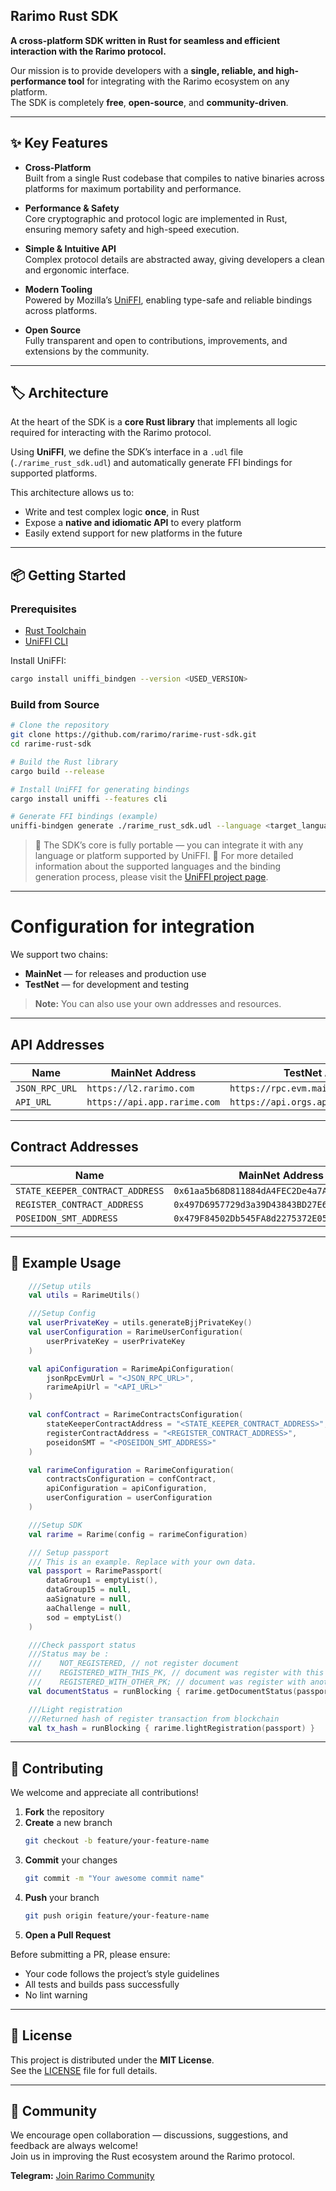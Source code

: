 ## Rarimo Rust SDK

**A cross-platform SDK written in Rust for seamless and efficient interaction with the Rarimo protocol.**

Our mission is to provide developers with a **single, reliable, and high-performance tool** for integrating with the
Rarimo ecosystem on any platform.  
The SDK is completely **free**, **open-source**, and **community-driven**.

---

## ✨ Key Features

- **Cross-Platform**  
  Built from a single Rust codebase that compiles to native binaries across platforms for maximum portability and
  performance.

- **Performance & Safety**  
  Core cryptographic and protocol logic are implemented in Rust, ensuring memory safety and high-speed execution.

- **Simple & Intuitive API**  
  Complex protocol details are abstracted away, giving developers a clean and ergonomic interface.

- **Modern Tooling**  
  Powered by Mozilla’s [UniFFI](https://mozilla.github.io/uniffi-rs/), enabling type-safe and reliable bindings across
  platforms.

- **Open Source**  
  Fully transparent and open to contributions, improvements, and extensions by the community.

---

## 🏷️️ Architecture

At the heart of the SDK is a **core Rust library** that implements all logic required for interacting with the Rarimo
protocol.

Using **UniFFI**, we define the SDK’s interface in a `.udl` file (`./rarime_rust_sdk.udl`) and automatically generate
FFI
bindings for supported platforms.

This architecture allows us to:

- Write and test complex logic **once**, in Rust
- Expose a **native and idiomatic API** to every platform
- Easily extend support for new platforms in the future

---

## 📦 Getting Started

### Prerequisites

- [Rust Toolchain](https://rustup.rs/)
- [UniFFI CLI](https://mozilla.github.io/uniffi-rs/)

Install UniFFI:

```bash
cargo install uniffi_bindgen --version <USED_VERSION>
```

### Build from Source

```bash
# Clone the repository
git clone https://github.com/rarimo/rarime-rust-sdk.git
cd rarime-rust-sdk

# Build the Rust library
cargo build --release

# Install UniFFI for generating bindings
cargo install uniffi --features cli

# Generate FFI bindings (example)
uniffi-bindgen generate ./rarime_rust_sdk.udl --language <target_language> --out-dir <output_dir>
```

> 🧠 The SDK’s core is fully portable — you can integrate it with any language or platform supported by UniFFI.
> 🔗 For more detailed information about the supported languages and the binding generation process, please visit
> the [UniFFI project page](https://github.com/mozilla/uniffi-rs).

---

# Configuration for integration

We support two chains:

- **MainNet** — for releases and production use
- **TestNet** — for development and testing

> **Note:** You can also use your own addresses and resources.

---

## API Addresses

| Name           | MainNet Address              | TestNet Address                         |
|----------------|------------------------------|-----------------------------------------|
| `JSON_RPC_URL` | `https://l2.rarimo.com`      | `https://rpc.evm.mainnet.rarimo.com`    |
| `API_URL`      | `https://api.app.rarime.com` | `https://api.orgs.app.stage.rarime.com` |

---

## Contract Addresses

| Name                            | MainNet Address                              | TestNet Address                              |
|---------------------------------|----------------------------------------------|----------------------------------------------|
| `STATE_KEEPER_CONTRACT_ADDRESS` | `0x61aa5b68D811884dA4FEC2De4a7AA0464df166E1` | `0x9EDADB216C1971cf0343b8C687cF76E7102584DB` |
| `REGISTER_CONTRACT_ADDRESS`     | `0x497D6957729d3a39D43843BD27E6cbD12310F273` | `0xd63782478CA40b587785700Ce49248775398b045` |
| `POSEIDON_SMT_ADDRESS`          | `0x479F84502Db545FA8d2275372E0582425204A879` | `0xF19a85B10d705Ed3bAF3c0eCe3E73d8077Bf6481` |

---

## 🚀 Example Usage

```Kotlin
    ///Setup utils
    val utils = RarimeUtils()

    ///Setup Config
    val userPrivateKey = utils.generateBjjPrivateKey()
    val userConfiguration = RarimeUserConfiguration(
        userPrivateKey = userPrivateKey
    )

    val apiConfiguration = RarimeApiConfiguration(
        jsonRpcEvmUrl = "<JSON_RPC_URL>",
        rarimeApiUrl = "<API_URL>"
    )

    val confContract = RarimeContractsConfiguration(
        stateKeeperContractAddress = "<STATE_KEEPER_CONTRACT_ADDRESS>",
        registerContractAddress = "<REGISTER_CONTRACT_ADDRESS>",
        poseidonSMT = "<POSEIDON_SMT_ADDRESS>"
    )

    val rarimeConfiguration = RarimeConfiguration(
        contractsConfiguration = confContract,
        apiConfiguration = apiConfiguration,
        userConfiguration = userConfiguration
    )

    ///Setup SDK
    val rarime = Rarime(config = rarimeConfiguration)

    /// Setup passport
    /// This is an example. Replace with your own data.
    val passport = RarimePassport(
        dataGroup1 = emptyList(),
        dataGroup15 = null,
        aaSignature = null,
        aaChallenge = null,
        sod = emptyList()
    )

    ///Check passport status
    ///Status may be :
    ///    NOT_REGISTERED, // not register document
    ///    REGISTERED_WITH_THIS_PK, // document was register with this user private key
    ///    REGISTERED_WITH_OTHER_PK; // document was register with another user private key
    val documentStatus = runBlocking { rarime.getDocumentStatus(passport) }

    ///Light registration
    ///Returned hash of register transaction from blockchain
    val tx_hash = runBlocking { rarime.lightRegistration(passport) }

```

---

## 🤝 Contributing

We welcome and appreciate all contributions!

1. **Fork** the repository
2. **Create** a new branch
   ```bash
   git checkout -b feature/your-feature-name
   ```
3. **Commit** your changes
   ```bash
   git commit -m "Your awesome commit name"
   ```
4. **Push** your branch
   ```bash
   git push origin feature/your-feature-name
   ```
5. **Open a Pull Request**

Before submitting a PR, please ensure:

- Your code follows the project’s style guidelines
- All tests and builds pass successfully
- No lint warning

---

## 📜 License

This project is distributed under the **MIT License**.  
See the [LICENSE](./LICENSE) file for full details.

---

## 💬 Community

We encourage open collaboration — discussions, suggestions, and feedback are always welcome!  
Join us in improving the Rust ecosystem around the Rarimo protocol.

**Telegram:** [Join Rarimo Community](https://t.me/+pWugh5xgDiE3Y2Jk)
